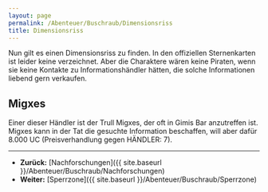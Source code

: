 ```yaml
---
layout: page
permalink: /Abenteuer/Buschraub/Dimensionsriss
title: Dimensionsriss
---
```




Nun gilt es einen Dimensionsriss zu finden. In den offiziellen Sternenkarten ist leider keine verzeichnet. Aber die Charaktere wären keine Piraten, wenn sie keine Kontakte zu Informationshändler hätten, die solche Informationen liebend gern verkaufen.

## Migxes

Einer dieser Händler ist der Trull Migxes, der oft in Gimis Bar anzutreffen ist. Migxes kann in der Tat die gesuchte Information beschaffen, will aber dafür 8.000 UC (Preisverhandlung gegen HÄNDLER: 7).

***

- **Zurück:** [Nachforschungen]({{ site.baseurl }}/Abenteuer/Buschraub/Nachforschungen)
- **Weiter:** [Sperrzone]({{ site.baseurl }}/Abenteuer/Buschraub/Sperrzone)
